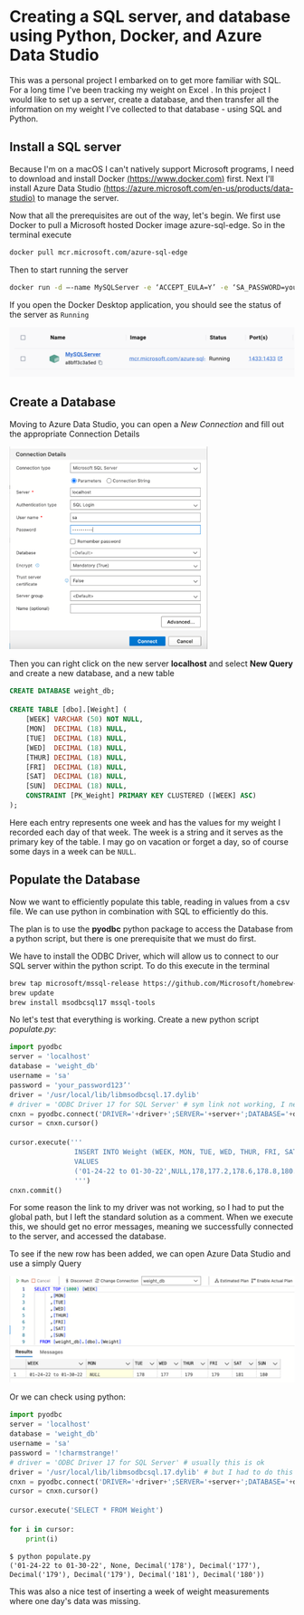 # Creating a SQL server, and database using Python, Docker, and Azure Data Studio


This was a personal project I embarked on to get more familiar with SQL. For a long time I've been tracking my weight on Excel . In this project I would like to set up a server, create a database, and then transfer all the information on my weight I've collected to that database - using SQL and Python.

## Install a SQL server 
Because I'm on a macOS I can't natively support Microsoft programs, I need to download and install Docker [(https://www.docker.com)](https://www.docker.com) first.
Next I'll install Azure Data Studio [(https://azure.microsoft.com/en-us/products/data-studio)](https://azure.microsoft.com/en-us/products/data-studio) to manage the server. 

Now that all the prerequisites are out of the way, let's begin. We first use Docker to pull a Microsoft hosted Docker image azure-sql-edge. So in the terminal execute

```bash
docker pull mcr.microsoft.com/azure-sql-edge
```

Then to start running the server

```bash
docker run -d —-name MySQLServer -e ‘ACCEPT_EULA=Y’ -e ‘SA_PASSWORD=your_password123’ -p 1433:1433 mcr.microsoft.com/azure-sql-edge
```

If you open the Docker Desktop application, you should see the status of the server as `Running`

<img width="550" src="../images/docker_server.png">


## Create a Database

Moving to Azure Data Studio, you can open a *New Connection* and fill out the appropriate Connection Details

<img width="350" src="../images/azure_connection.png">

Then you can right click on the new server **localhost** and select **New Query** and create a new database, and a new table

```sql
CREATE DATABASE weight_db;

CREATE TABLE [dbo].[Weight] (
    [WEEK] VARCHAR (50) NOT NULL,
    [MON]  DECIMAL (18) NULL,
    [TUE]  DECIMAL (18) NULL,
    [WED]  DECIMAL (18) NULL,
    [THUR] DECIMAL (18) NULL,
    [FRI]  DECIMAL (18) NULL,
    [SAT]  DECIMAL (18) NULL,
    [SUN]  DECIMAL (18) NULL,
    CONSTRAINT [PK_Weight] PRIMARY KEY CLUSTERED ([WEEK] ASC)
);
```

Here each entry represents one week and has the values for my weight I recorded each day of that week. The week is a string and it serves as the primary key of the table. I may go on vacation or forget a day, so of course some days in a week can be `NULL`.

## Populate the Database

Now we want to efficiently populate this table, reading in values from a csv file. We can use python in combination with SQL to efficiently do this.

The plan is to use the **pyodbc** python package to access the Database from a python script, but there is one prerequisite that we must do first. 

We have to install the ODBC Driver, which will allow us to connect to our SQL server within the python script. To do this execute in the terminal

```bash
brew tap microsoft/mssql-release https://github.com/Microsoft/homebrew-mssql-release
brew update
brew install msodbcsql17 mssql-tools
```

No let's test that everything is working. Create a new python script *populate.py*:

```python
import pyodbc
server = 'localhost'
database = 'weight_db'
username = 'sa'
password = 'your_password123’'
driver = '/usr/local/lib/libmsodbcsql.17.dylib'
# driver = 'ODBC Driver 17 for SQL Server' # sym link not working, I need to put actual path
cnxn = pyodbc.connect('DRIVER='+driver+';SERVER='+server+';DATABASE='+database+';UID='+username+';PWD='+ password)
cursor = cnxn.cursor()

cursor.execute('''
                INSERT INTO Weight (WEEK, MON, TUE, WED, THUR, FRI, SAT, SUN)
                VALUES
                ('01-24-22 to 01-30-22',NULL,178,177.2,178.6,178.8,180.6,180.4)
                ''')
cnxn.commit()
```

For some reason the link to my driver was not working, so I had to put the global path, but I left the standard solution as a comment. When we execute this, we should get no error messages, meaning we successfully connected to the server, and accessed the database.

To see if the new row has been added, we can open Azure Data Studio and use a simply Query

<img width="550" src="../images/first_row.png">

Or we can check using python:

```python
import pyodbc
server = 'localhost'
database = 'weight_db'
username = 'sa'
password = '!charmstrange!'
# driver = 'ODBC Driver 17 for SQL Server' # usually this is ok
driver = '/usr/local/lib/libmsodbcsql.17.dylib' # but I had to do this
cnxn = pyodbc.connect('DRIVER='+driver+';SERVER='+server+';DATABASE='+database+';UID='+username+';PWD='+ password)
cursor = cnxn.cursor()

cursor.execute('SELECT * FROM Weight')
 
for i in cursor:
    print(i)
```
```plaintext
$ python populate.py
('01-24-22 to 01-30-22', None, Decimal('178'), Decimal('177'), Decimal('179'), Decimal('179'), Decimal('181'), Decimal('180'))
```

This was also a nice test of inserting a week of weight measurements where one day's data was missing.